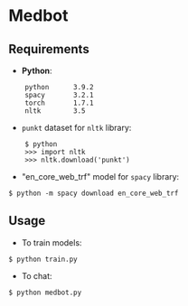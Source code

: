 # Medbot

## Requirements
- **Python**:
```
    python      3.9.2
    spacy       3.2.1
    torch       1.7.1
    nltk        3.5
```
- `punkt` dataset for `nltk` library:
```
    $ python
    >>> import nltk
    >>> nltk.download('punkt')
```
- "en_core_web_trf" model for `spacy` library:
```
$ python -m spacy download en_core_web_trf
```


## Usage
- To train models:
```
$ python train.py
```
- To chat:
```
$ python medbot.py
```
